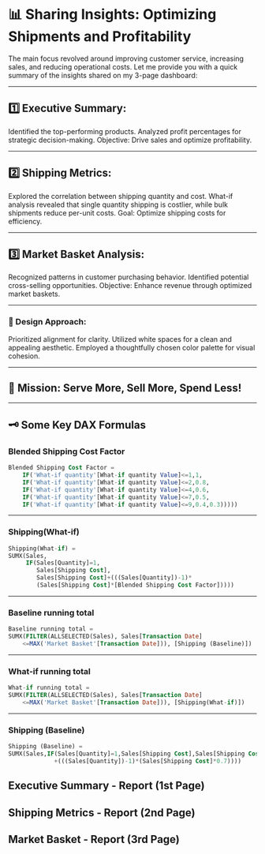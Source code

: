 # 📊 Sharing Insights: Optimizing Shipments and Profitability 

The main focus revolved around improving customer service, increasing sales, and reducing operational costs. Let me provide you with a quick summary of the insights shared on my 3-page dashboard:
***
## 1️⃣ Executive Summary:

Identified the top-performing products.
Analyzed profit percentages for strategic decision-making.
Objective: Drive sales and optimize profitability.
***
## 2️⃣ Shipping Metrics:

Explored the correlation between shipping quantity and cost.
What-if analysis revealed that single quantity shipping is costlier, while bulk shipments reduce per-unit costs.
Goal: Optimize shipping costs for efficiency.
***
## 3️⃣ Market Basket Analysis:

Recognized patterns in customer purchasing behavior.
Identified potential cross-selling opportunities.
Objective: Enhance revenue through optimized market baskets.
***
### 🎨 Design Approach:

Prioritized alignment for clarity.
Utilized white spaces for a clean and appealing aesthetic.
Employed a thoughtfully chosen color palette for visual cohesion.
***
## 🎯 Mission: Serve More, Sell More, Spend Less! 
***

## 🗝️ Some Key DAX Formulas


### Blended Shipping Cost Factor

````sql
Blended Shipping Cost Factor =
    IF('What-if quantity'[What-if quantity Value]<=1,1,
    IF('What-if quantity'[What-if quantity Value]<=2,0.8,
    IF('What-if quantity'[What-if quantity Value]<=4,0.6,
    IF('What-if quantity'[What-if quantity Value]<=7,0.5,
    IF('What-if quantity'[What-if quantity Value]<=9,0.4,0.3)))))
````
***

### Shipping(What-if)
````sql
Shipping(What-if) = 
SUMX(Sales, 
     IF(Sales[Quantity]=1,
        Sales[Shipping Cost],
        Sales[Shipping Cost]+(((Sales[Quantity])-1)*
        (Sales[Shipping Cost]*[Blended Shipping Cost Factor]))))
````
***
### Baseline running total
````sql
Baseline running total = 
SUMX(FILTER(ALLSELECTED(Sales), Sales[Transaction Date]
    <=MAX('Market Basket'[Transaction Date])), [Shipping (Baseline)])
````

***
### What-if running total
````sql
What-if running total = 
SUMX(FILTER(ALLSELECTED(Sales), Sales[Transaction Date] 
    <=MAX('Market Basket'[Transaction Date])), [Shipping(What-if)])
````

***
### Shipping (Baseline)
````sql
Shipping (Baseline) = 
SUMX(Sales,IF(Sales[Quantity]=1,Sales[Shipping Cost],Sales[Shipping Cost]
             +(((Sales[Quantity])-1)*(Sales[Shipping Cost]*0.7))))

````

## Executive Summary - Report (1st Page)
## Shipping Metrics - Report (2nd Page)
## Market Basket - Report (3rd Page)
